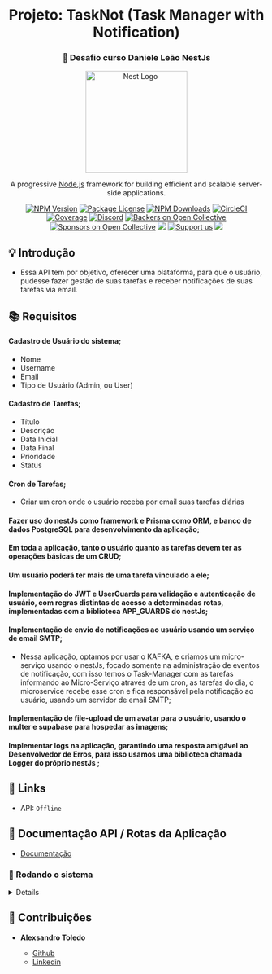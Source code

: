 <h1 align="center"> Projeto: TaskNot (Task Manager with Notification) </h1>

<h3 align="center"> 
	🚀 Desafio curso Daniele Leão NestJs
</h3>

<p align="center">
  <a href="http://nestjs.com/" target="blank"><img src="https://nestjs.com/img/logo-small.svg" width="200" alt="Nest Logo" /></a>
</p>

[circleci-image]: https://img.shields.io/circleci/build/github/nestjs/nest/master?token=abc123def456
[circleci-url]: https://circleci.com/gh/nestjs/nest

  <p align="center">A progressive <a href="http://nodejs.org" target="_blank">Node.js</a> framework for building efficient and scalable server-side applications.</p>
    <p align="center">
<a href="https://www.npmjs.com/~nestjscore" target="_blank"><img src="https://img.shields.io/npm/v/@nestjs/core.svg" alt="NPM Version" /></a>
<a href="https://www.npmjs.com/~nestjscore" target="_blank"><img src="https://img.shields.io/npm/l/@nestjs/core.svg" alt="Package License" /></a>
<a href="https://www.npmjs.com/~nestjscore" target="_blank"><img src="https://img.shields.io/npm/dm/@nestjs/common.svg" alt="NPM Downloads" /></a>
<a href="https://circleci.com/gh/nestjs/nest" target="_blank"><img src="https://img.shields.io/circleci/build/github/nestjs/nest/master" alt="CircleCI" /></a>
<a href="https://coveralls.io/github/nestjs/nest?branch=master" target="_blank"><img src="https://coveralls.io/repos/github/nestjs/nest/badge.svg?branch=master#9" alt="Coverage" /></a>
<a href="https://discord.gg/G7Qnnhy" target="_blank"><img src="https://img.shields.io/badge/discord-online-brightgreen.svg" alt="Discord"/></a>
<a href="https://opencollective.com/nest#backer" target="_blank"><img src="https://opencollective.com/nest/backers/badge.svg" alt="Backers on Open Collective" /></a>
<a href="https://opencollective.com/nest#sponsor" target="_blank"><img src="https://opencollective.com/nest/sponsors/badge.svg" alt="Sponsors on Open Collective" /></a>
  <a href="https://paypal.me/kamilmysliwiec" target="_blank"><img src="https://img.shields.io/badge/Donate-PayPal-ff3f59.svg"/></a>
    <a href="https://opencollective.com/nest#sponsor"  target="_blank"><img src="https://img.shields.io/badge/Support%20us-Open%20Collective-41B883.svg" alt="Support us"></a>
  <a href="https://twitter.com/nestframework" target="_blank"><img src="https://img.shields.io/twitter/follow/nestframework.svg?style=social&label=Follow"></a>
</p>
  <!--[![Backers on Open Collective](https://opencollective.com/nest/backers/badge.svg)](https://opencollective.com/nest#backer)
  [![Sponsors on Open Collective](https://opencollective.com/nest/sponsors/badge.svg)](https://opencollective.com/nest#sponsor)-->

## 💡 Introdução

- Essa API tem por objetivo, oferecer uma plataforma, para que o usuário, pudesse fazer gestão de suas tarefas e receber notificações de suas tarefas via email.

## 📚 Requisitos

#### Cadastro de Usuário do sistema;

- Nome
- Username
- Email
- Tipo de Usuário (Admin, ou User)

#### Cadastro de Tarefas;

- Título
- Descrição
- Data Inicial
- Data Final
- Prioridade
- Status

#### Cron de Tarefas;

- Criar um cron onde o usuário receba por email suas tarefas diárias

#### Fazer uso do nestJs como framework e Prisma como ORM, e banco de dados PostgreSQL para desenvolvimento da aplicação;

#### Em toda a aplicação, tanto o usuário quanto as tarefas devem ter as operações básicas de um CRUD;

#### Um usuário poderá ter mais de uma tarefa vinculado a ele;

#### Implementação do JWT e UserGuards para validação e autenticação de usuário, com regras distintas de acesso a determinadas rotas, implementadas com a biblioteca APP_GUARDS do nestJs;

#### Implementação de envio de notificações ao usuário usando um serviço de email SMTP;

- Nessa aplicação, optamos por usar o KAFKA, e criamos um micro-serviço usando o nestJs, focado somente na administração de eventos de notificação, com isso temos o Task-Manager com as tarefas informando ao Micro-Serviço através de um cron, as tarefas do dia, o microservice recebe esse cron e fica responsável pela notificação ao usuário, usando um servidor de email SMTP;

#### Implementação de file-upload de um avatar para o usuário, usando o multer e supabase para hospedar as imagens;

#### Implementar logs na aplicação, garantindo uma resposta amigável ao Desenvolvedor de Erros, para isso usamos uma biblioteca chamada Logger do próprio nestJs ;

## 💫 Links

- API: `Offline`

## 🚚 Documentação API / Rotas da Aplicação

- [Documentação](https://task-manager-api-tpso.onrender.com/docs)

### 🎲 Rodando o sistema

<Details>

## Clonar o repositório

```bash
git clone https://github.com/toledomg/task-manager-DL.git
```

### 💾 Instale as dependências Backend

```bash
yarn
```

### 💾 Variáveis de Ambiente

- Crie um arquivo .env com o comando abaixo e preencha os dados correspondentes;

```bash
cp .env.example .env
```

### 💾 Migrations

```bash
npx prisma migrate dev
```

### 💾 Rodar servidor local Backend

```bash
yarn start:dev
```

Url API Local: `http://localhost:3015`

</Details>

## 🤝 Contribuições

- **Alexsandro Toledo**

  - [Github](https://github.com/toledomg)
  - [Linkedin](https://www.linkedin.com/in/toledomg/)
